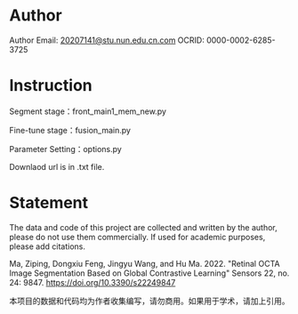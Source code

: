 # Author
Author Email: 20207141@stu.nun.edu.cn.com
OCRID: 0000-0002-6285-3725

# Instruction
Segment stage：front_main1_mem_new.py

Fine-tune stage：fusion_main.py

Parameter Setting：options.py

Downlaod url is in .txt file.

# Statement
The data and code of this project are collected and written by the author, please do not use them commercially. If used for academic purposes, please add citations.

Ma, Ziping, Dongxiu Feng, Jingyu Wang, and Hu Ma. 2022. "Retinal OCTA Image Segmentation Based on Global Contrastive Learning" Sensors 22, no. 24: 9847. https://doi.org/10.3390/s22249847

本项目的数据和代码均为作者收集编写，请勿商用。如果用于学术，请加上引用。
